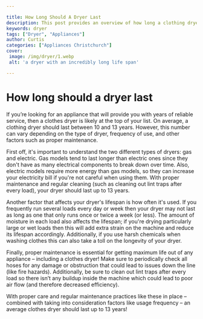 ```yaml
---

title: How Long Should A Dryer Last
description: This post provides an overview of how long a clothing dryer should last, as well as factors that may influence its lifespan, so read on to find out more!
keywords: dryer
tags: ["Dryer", "Appliances"]
author: Curtis
categories: ["Appliances Christchurch"]
cover: 
 image: /img/dryer/1.webp
 alt: 'a dryer with an incredibly long life span'

---
```


# How long should a dryer last

If you’re looking for an appliance that will provide you with years of reliable service, then a clothes dryer is likely at the top of your list. On average, a clothing dryer should last between 10 and 13 years. However, this number can vary depending on the type of dryer, frequency of use, and other factors such as proper maintenance.

First off, it's important to understand the two different types of dryers: gas and electric. Gas models tend to last longer than electric ones since they don't have as many electrical components to break down over time. Also, electric models require more energy than gas models, so they can increase your electricity bill if you're not careful when using them. With proper maintenance and regular cleaning (such as cleaning out lint traps after every load), your dryer should last up to 13 years. 

Another factor that affects your dryer's lifespan is how often it's used. If you frequently run several loads every day or week then your dryer may not last as long as one that only runs once or twice a week (or less). The amount of moisture in each load also affects the lifespan; if you're drying particularly large or wet loads then this will add extra strain on the machine and reduce its lifespan accordingly. Additionally, if you use harsh chemicals when washing clothes this can also take a toll on the longevity of your dryer. 

Finally, proper maintenance is essential for getting maximum life out of any appliance – including a clothes dryer! Make sure to periodically check all hoses for any damage or obstruction that could lead to issues down the line (like fire hazards). Additionally, be sure to clean out lint traps after every load so there isn’t any buildup inside the machine which could lead to poor air flow (and therefore decreased efficiency). 

With proper care and regular maintenance practices like these in place – combined with taking into consideration factors like usage frequency – an average clothes dryer should last up to 13 years!